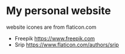 # My personal website
 website 
 icones are from flaticon.com

* Freepik
https://www.freepik.com
* Srip https://www.flaticon.com/authors/srip

